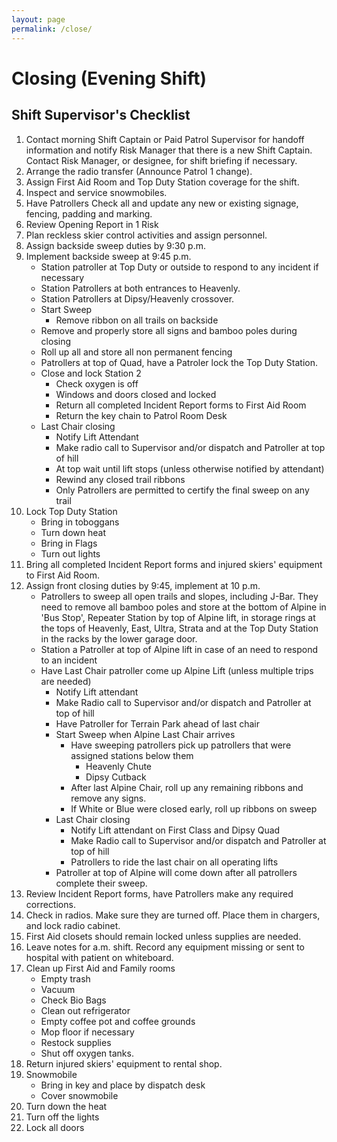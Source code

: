```yaml
---
layout: page
permalink: /close/
---
```

# Closing (Evening Shift)

## Shift Supervisor's Checklist

1. Contact morning Shift Captain or Paid Patrol Supervisor for handoff information and notify Risk Manager that there is a new Shift Captain. Contact Risk Manager, or designee, for shift briefing if necessary.
2. Arrange the radio transfer (Announce Patrol 1 change).
3. Assign First Aid Room and Top Duty Station coverage for the shift.
4. Inspect and service snowmobiles.
5. Have Patrollers Check all and update any new or existing signage, fencing, padding and marking.
6. Review Opening Report in 1 Risk
7. Plan reckless skier control activities and assign personnel.
8. Assign backside sweep duties by 9:30 p.m.
9. Implement backside sweep at 9:45 p.m.
	- Station patroller at Top Duty or outside to respond to any incident if necessary
	- Station Patrollers at both entrances to Heavenly.
	- Station Patrollers at Dipsy/Heavenly crossover.
	- Start Sweep
		- Remove ribbon on all trails on backside
	- Remove and properly store all signs and bamboo poles during closing
	- Roll up all and store all non permanent fencing
	- Patrollers at top of Quad, have a Patroler lock the Top Duty Station.
	- Close and lock Station 2
		- Check oxygen is off
		- Windows and doors closed and locked
		- Return all completed Incident Report forms to First Aid Room
		- Return the key chain to Patrol Room Desk
	- Last Chair closing
		- Notify Lift Attendant
		- Make radio call to Supervisor and/or dispatch and Patroller at top of hill
		- At top wait until lift stops (unless otherwise notified by attendant)
		- Rewind any closed trail ribbons
		- Only Patrollers are permitted to certify the final sweep on any trail
10. Lock Top Duty Station
	- Bring in toboggans
	- Turn down heat
	- Bring in Flags
	- Turn out lights
11. Bring all completed Incident Report forms and injured skiers' equipment to First Aid Room.
12. Assign front closing duties by 9:45, implement at 10 p.m.
	- Patrollers to sweep all open trails and slopes, including J-Bar. They need to remove all bamboo poles and store at the bottom of Alpine in 'Bus Stop', Repeater Station by top of Alpine lift, in storage rings at the tops of Heavenly, East, Ultra, Strata and at the Top Duty Station in the racks by the lower garage door.
	- Station a Patroller at top of Alpine lift in case of an need to respond to an incident
	- Have Last Chair patroller come up Alpine Lift (unless multiple trips are needed)
		- Notify Lift attendant
		- Make Radio call to Supervisor and/or dispatch and Patroller at top of hill
		- Have Patroller for Terrain Park ahead of last chair
		- Start Sweep when Alpine Last Chair arrives
			- Have sweeping patrollers pick up patrollers that were assigned stations below them
				- Heavenly Chute
				- Dipsy Cutback
			- After last Alpine Chair, roll up any remaining ribbons and remove any signs.
			- If White or Blue were closed early, roll up ribbons on sweep
		- Last Chair closing
			- Notify Lift attendant on First Class and Dipsy Quad
			- Make Radio call to Supervisor and/or dispatch and Patroller at top of hill
			- Patrollers to ride the last chair on all operating lifts
		- Patroller at top of Alpine will come down after all patrollers complete their sweep.
13. Review Incident Report forms, have Patrollers make any required corrections.
14. Check in radios. Make sure they are turned off. Place them in chargers, and lock radio cabinet.
15. First Aid closets should remain locked unless supplies are needed.
16. Leave notes for a.m. shift. Record any equipment missing or sent to hospital with patient on whiteboard.
17. Clean up First Aid and Family rooms
	- Empty trash
	- Vacuum
	- Check Bio Bags
	- Clean out refrigerator
	- Empty coffee pot and coffee grounds
	- Mop floor if necessary
	- Restock supplies
	- Shut off oxygen tanks.
18. Return injured skiers' equipment to rental shop.
19. Snowmobile
	- Bring in key and place by dispatch desk
	- Cover snowmobile
20. Turn down the heat
21. Turn off the lights
22. Lock all doors
